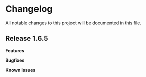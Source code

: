 # Changelog

All notable changes to this project will be documented in this file.

## Release 1.6.5

**Features**

**Bugfixes**

**Known Issues**
